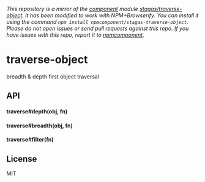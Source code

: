*This repository is a mirror of the [component](http://component.io) module [stagas/traverse-object](http://github.com/stagas/traverse-object). It has been modified to work with NPM+Browserify. You can install it using the command `npm install npmcomponent/stagas-traverse-object`. Please do not open issues or send pull requests against this repo. If you have issues with this repo, report it to [npmcomponent](https://github.com/airportyh/npmcomponent).*

# traverse-object

breadth & depth first object traversal

## API

#### traverse#depth(obj, fn)
#### traverse#breadth(obj, fn)
#### traverse#filter(fn)

## License

MIT
